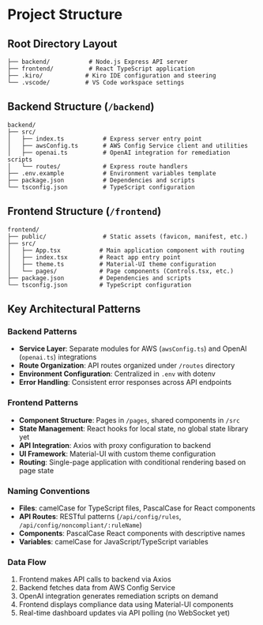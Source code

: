 # Project Structure

## Root Directory Layout
```
├── backend/           # Node.js Express API server
├── frontend/          # React TypeScript application
├── .kiro/            # Kiro IDE configuration and steering
└── .vscode/          # VS Code workspace settings
```

## Backend Structure (`/backend`)
```
backend/
├── src/
│   ├── index.ts           # Express server entry point
│   ├── awsConfig.ts       # AWS Config Service client and utilities
│   ├── openai.ts          # OpenAI integration for remediation scripts
│   └── routes/            # Express route handlers
├── .env.example           # Environment variables template
├── package.json           # Dependencies and scripts
└── tsconfig.json          # TypeScript configuration
```

## Frontend Structure (`/frontend`)
```
frontend/
├── public/                # Static assets (favicon, manifest, etc.)
├── src/
│   ├── App.tsx           # Main application component with routing
│   ├── index.tsx         # React app entry point
│   ├── theme.ts          # Material-UI theme configuration
│   └── pages/            # Page components (Controls.tsx, etc.)
├── package.json          # Dependencies and scripts
└── tsconfig.json         # TypeScript configuration
```

## Key Architectural Patterns

### Backend Patterns
- **Service Layer**: Separate modules for AWS (`awsConfig.ts`) and OpenAI (`openai.ts`) integrations
- **Route Organization**: API routes organized under `/routes` directory
- **Environment Configuration**: Centralized in `.env` with dotenv
- **Error Handling**: Consistent error responses across API endpoints

### Frontend Patterns
- **Component Structure**: Pages in `/pages`, shared components in `/src`
- **State Management**: React hooks for local state, no global state library yet
- **API Integration**: Axios with proxy configuration to backend
- **UI Framework**: Material-UI with custom theme configuration
- **Routing**: Single-page application with conditional rendering based on page state

### Naming Conventions
- **Files**: camelCase for TypeScript files, PascalCase for React components
- **API Routes**: RESTful patterns (`/api/config/rules`, `/api/config/noncompliant/:ruleName`)
- **Components**: PascalCase React components with descriptive names
- **Variables**: camelCase for JavaScript/TypeScript variables

### Data Flow
1. Frontend makes API calls to backend via Axios
2. Backend fetches data from AWS Config Service
3. OpenAI integration generates remediation scripts on demand
4. Frontend displays compliance data using Material-UI components
5. Real-time dashboard updates via API polling (no WebSocket yet)